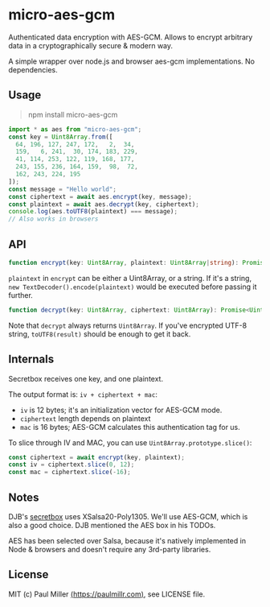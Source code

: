 # micro-aes-gcm

Authenticated data encryption with AES-GCM. Allows to encrypt arbitrary data in a cryptographically secure & modern way.

A simple wrapper over node.js and browser aes-gcm implementations. No dependencies.

## Usage

> npm install micro-aes-gcm

```js
import * as aes from "micro-aes-gcm";
const key = Uint8Array.from([
  64, 196, 127, 247, 172,   2,  34,
  159,   6, 241,  30, 174, 183, 229,
  41, 114, 253, 122, 119, 168, 177,
  243, 155, 236, 164, 159,  98,  72,
  162, 243, 224, 195
]);
const message = "Hello world";
const ciphertext = await aes.encrypt(key, message);
const plaintext = await aes.decrypt(key, ciphertext);
console.log(aes.toUTF8(plaintext) === message);
// Also works in browsers
```

## API

```typescript
function encrypt(key: Uint8Array, plaintext: Uint8Array|string): Promise<Uint8Array>;
```

`plaintext` in `encrypt` can be either a Uint8Array, or a string. If it's a string,
`new TextDecoder().encode(plaintext)` would be executed before passing it further.

```typescript
function decrypt(key: Uint8Array, ciphertext: Uint8Array): Promise<Uint8Array>;
```

Note that `decrypt` always returns `Uint8Array`. If you've encrypted UTF-8 string,
`toUTF8(result)` should be enough to get it back.

## Internals

Secretbox receives one key, and one plaintext.

The output format is: `iv + ciphertext + mac`:

- `iv` is 12 bytes; it's an initialization vector for AES-GCM mode.
- `ciphertext` length depends on plaintext
- `mac` is 16 bytes; AES-GCM calculates this authentication tag for us.

To slice through IV and MAC, you can use `Uint8Array.prototype.slice()`:

```js
const ciphertext = await encrypt(key, plaintext);
const iv = ciphertext.slice(0, 12);
const mac = ciphertext.slice(-16);
```

## Notes

DJB's [secretbox](https://nacl.cr.yp.to/secretbox.html) uses XSalsa20-Poly1305. We'll use AES-GCM, which is also a good choice. DJB mentioned the AES box in his TODOs.

AES has been selected over Salsa, because it's natively implemented in Node & browsers and doesn't require any 3rd-party libraries.

## License

MIT (c) Paul Miller [(https://paulmillr.com)](https://paulmillr.com), see LICENSE file.
